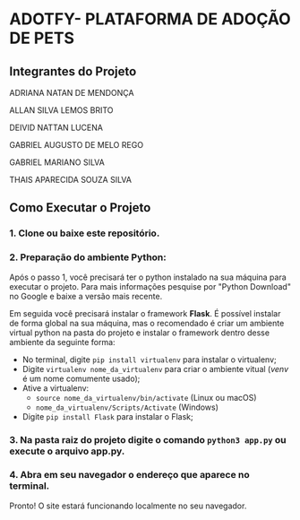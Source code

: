 # ADOTFY- PLATAFORMA DE ADOÇÃO DE PETS
## Integrantes do Projeto
ADRIANA NATAN DE MENDONÇA

ALLAN SILVA LEMOS BRITO

DEIVID NATTAN LUCENA 

GABRIEL AUGUSTO DE MELO REGO

GABRIEL MARIANO SILVA

THAIS APARECIDA SOUZA SILVA

## Como Executar o Projeto

### 1. Clone ou baixe este repositório.

### 2. Preparação do ambiente Python:
Após o passo 1, você precisará ter o python instalado na sua máquina para executar o projeto. Para mais informações pesquise por "Python Download" no Google e baixe a versão mais recente.

Em seguida você precisará instalar o framework **Flask**. É possível instalar de forma global na sua máquina, mas o recomendado é criar um ambiente virtual python na pasta do projeto e instalar o framework dentro desse ambiente da seguinte forma:

- No terminal, digite `pip install virtualenv` para instalar o virtualenv;
- Digite `virtualenv nome_da_virtualenv` para criar o ambiente vitual (*venv* é um nome comumente usado);
- Ative a virtualenv:
  - `source nome_da_virtualenv/bin/activate` (Linux ou macOS)
  - `nome_da_virtualenv/Scripts/Activate` (Windows)
- Digite `pip install Flask` para instalar o Flask;

### 3. Na pasta raiz do projeto digite o comando `python3 app.py` ou execute o arquivo app.py.

### 4. Abra em seu navegador o endereço que aparece no terminal.

Pronto! O site estará funcionando localmente no seu navegador.

